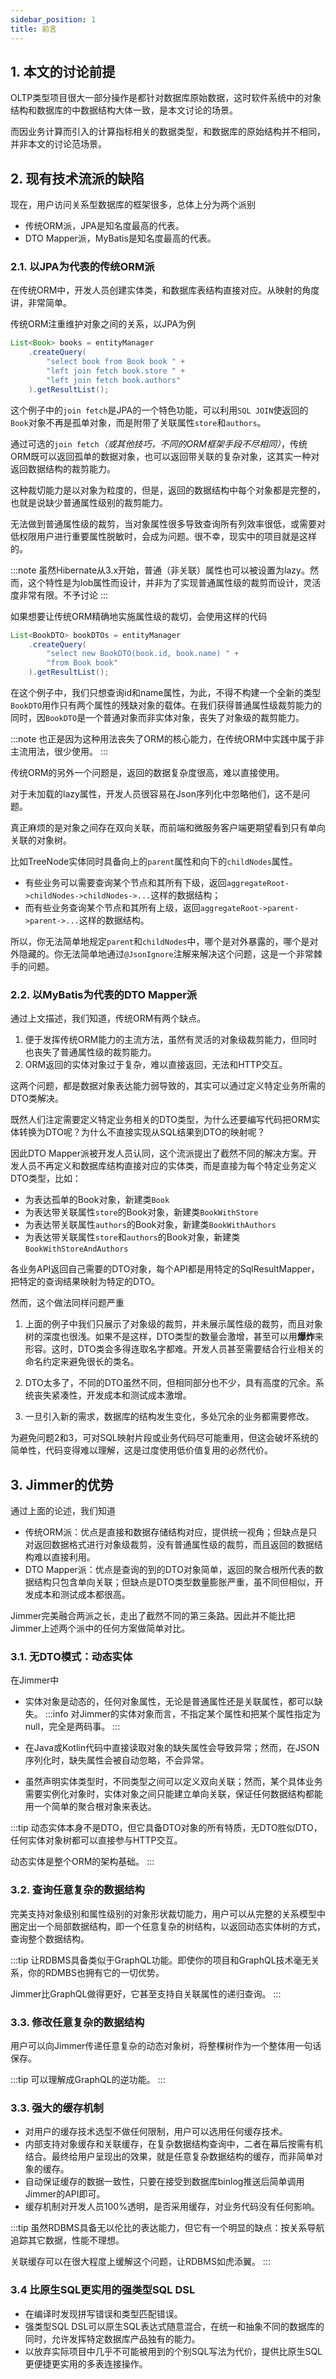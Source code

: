 ```yaml
---
sidebar_position: 1
title: 前言
---
```


## 1. 本文的讨论前提

OLTP类型项目很大一部分操作是都针对数据库原始数据，这时软件系统中的对象结构和数据库的中数据结构大体一致，是本文讨论的场景。

而因业务计算而引入的计算指标相关的数据类型，和数据库的原始结构并不相同，并非本文的讨论范场景。

## 2. 现有技术流派的缺陷

现在，用户访问关系型数据库的框架很多，总体上分为两个派别

- 传统ORM派，JPA是知名度最高的代表。
- DTO Mapper派，MyBatis是知名度最高的代表。

### 2.1. 以JPA为代表的传统ORM派

在传统ORM中，开发人员创建实体类，和数据库表结构直接对应。从映射的角度讲，非常简单。

传统ORM注重维护对象之间的关系，以JPA为例
```java
List<Book> books = entityManager
    .createQuery(
        "select book from Book book " +
        "left join fetch book.store " +
        "left join fetch book.authors"
    ).getResultList();
```
这个例子中的`join fetch`是JPA的一个特色功能，可以利用`SQL JOIN`使返回的`Book`对象不再是孤单对象，而是附带了关联属性`store`和`authors`。

通过可选的`join fetch`*（或其他技巧，不同的ORM框架手段不尽相同）*，传统ORM既可以返回孤单的数据对象，也可以返回带关联的复杂对象，这其实一种对返回数据结构的裁剪能力。

这种裁切能力是以对象为粒度的，但是，返回的数据结构中每个对象都是完整的，也就是说缺少普通属性级别的裁剪能力。

无法做到普通属性级的裁剪，当对象属性很多导致查询所有列效率很低，或需要对低权限用户进行重要属性脱敏时，会成为问题。很不幸，现实中的项目就是这样的。

:::note
虽然Hibernate从3.x开始，普通（非关联）属性也可以被设置为lazy。然而，这个特性是为lob属性而设计，并非为了实现普通属性级的裁剪而设计，灵活度非常有限。不予讨论
:::

如果想要让传统ORM精确地实施属性级的裁切，会使用这样的代码

```java
List<BookDTO> bookDTOs = entityManager
    .createQuery(
	    "select new BookDTO(book.id, book.name) " +
        "from Book book"
    ).getResultList();
```

在这个例子中，我们只想查询id和name属性，为此，不得不构建一个全新的类型`BookDTO`用作只有两个属性的残缺对象的载体。在我们获得普通属性级裁剪能力的同时，因`BookDTO`是一个普通对象而非实体对象，丧失了对象级的裁剪能力。

:::note
也正是因为这种用法丧失了ORM的核心能力，在传统ORM中实践中属于非主流用法，很少使用。
:::

传统ORM的另外一个问题是，返回的数据复杂度很高，难以直接使用。

对于未加载的lazy属性，开发人员很容易在Json序列化中忽略他们，这不是问题。

真正麻烦的是对象之间存在双向关联，而前端和微服务客户端更期望看到只有单向关联的对象树。

比如TreeNode实体同时具备向上的`parent`属性和向下的`childNodes`属性。

- 有些业务可以需要查询某个节点和其所有下级，返回`aggregateRoot->childNodes->childNodes->...`这样的数据结构；
- 而有些业务查询某个节点和其所有上级，返回`aggregateRoot->parent->parent->...`这样的数据结构。

所以，你无法简单地规定`parent`和`childNodes`中，哪个是对外暴露的，哪个是对外隐藏的。你无法简单地通过`@JsonIgnore`注解来解决这个问题，这是一个非常棘手的问题。

### 2.2. 以MyBatis为代表的DTO Mapper派

通过上文描述，我们知道，传统ORM有两个缺点。

1. 便于发挥传统ORM能力的主流方法，虽然有灵活的对象级裁剪能力，但同时也丧失了普通属性级的裁剪能力。
2. ORM返回的实体对象过于复杂，难以直接返回，无法和HTTP交互。

这两个问题，都是数据对象表达能力弱导致的，其实可以通过定义特定业务所需的DTO类解决。

既然人们注定需要定义特定业务相关的DTO类型，为什么还要编写代码把ORM实体转换为DTO呢？为什么不直接实现从SQL结果到DTO的映射呢？

因此DTO Mapper派被开发人员认同，这个流派提出了截然不同的解决方案。开发人员不再定义和数据库结构直接对应的实体类，而是直接为每个特定业务定义DTO类型，比如：

- 为表达孤单的Book对象，新建类`Book`
- 为表达带关联属性`store`的Book对象，新建类`BookWithStore`
- 为表达带关联属性`authors`的Book对象，新建类`BookWithAuthors`
- 为表达带关联属性`store`和`authors`的Book对象，新建类`BookWithStoreAndAuthors`

各业务API返回自己需要的DTO对象，每个API都是用特定的SqlResultMapper，把特定的查询结果映射为特定的DTO。

然而，这个做法同样问题严重

1. 上面的例子中我们只展示了对象级的裁剪，并未展示属性级的裁剪，而且对象树的深度也很浅。如果不是这样，DTO类型的数量会激增，甚至可以用**爆炸**来形容。这时，DTO类会多得连取名字都难。开发人员甚至需要结合行业相关的命名约定来避免很长的类名。

2. DTO太多了，不同的DTO虽然不同，但相同部分也不少，具有高度的冗余。系统丧失紧凑性，开发成本和测试成本激增。

3. 一旦引入新的需求，数据库的结构发生变化，多处冗余的业务都需要修改。

为避免问题2和3，可对SQL映射片段或业务代码尽可能重用，但这会破坏系统的简单性，代码变得难以理解，这是过度使用低价值复用的必然代价。

## 3. Jimmer的优势

通过上面的论述，我们知道

- 传统ORM派：优点是直接和数据存储结构对应，提供统一视角；但缺点是只对返回数据格式进行对象级裁剪，没有普通属性级的裁剪，而且返回的数据结构难以直接利用。
- DTO Mapper派：优点是查询的到的DTO对象简单，返回的聚合根所代表的数据结构只包含单向关联；但缺点是DTO类型数量膨胀严重，虽不同但相似，开发成本和测试成本都很高。

Jimmer完美融合两派之长，走出了截然不同的第三条路。因此并不能比把Jimmer上述两个派中的任何方案做简单对比。

### 3.1. 无DTO模式：动态实体

在Jimmer中

-   实体对象是动态的，任何对象属性，无论是普通属性还是关联属性，都可以缺失。
    :::info
    对Jimmer的实体对象而言，不指定某个属性和把某个属性指定为null，完全是两码事。
    :::

-   在Java或Kotlin代码中直接读取对象的缺失属性会导致异常；然而，在JSON序列化时，缺失属性会被自动忽略，不会异常。

-   虽然声明实体类型时，不同类型之间可以定义双向关联；然而，某个具体业务需要实例化对象时，实体对象之间只能建立单向关联，保证任何数据结构都能用一个简单的聚合根对象来表达。

:::tip
动态实体本身不是DTO，但它具备DTO对象的所有特质，无DTO胜似DTO，任何实体对象树都可以直接参与HTTP交互。

动态实体是整个ORM的架构基础。
:::

### 3.2. 查询任意复杂的数据结构

完美支持对象级别和属性级别的对象形状裁切能力，用户可以从完整的关系模型中圈定出一个局部数据结构，即一个任意复杂的树结构，以返回动态实体树的方式，查询整个数据结构。

:::tip
让RDBMS具备类似于GraphQL功能。即使你的项目和GraphQL技术毫无关系，你的RDMBS也拥有它的一切优势。

Jimmer比GraphQL做得更好，它甚至支持自关联属性的递归查询。
:::

### 3.3. 修改任意复杂的数据结构

用户可以向Jimmer传递任意复杂的动态对象树，将整棵树作为一个整体用一句话保存。

:::tip
可以理解成GraphQL的逆功能。
:::

### 3.3. 强大的缓存机制

- 对用户的缓存技术选型不做任何限制，用户可以选用任何缓存技术。
- 内部支持对象缓存和关联缓存，在复杂数据结构查询中，二者在幕后按需有机结合。最终给用户呈现出的效果，就是任意复杂数据结构的缓存，而非简单对象的缓存。
- 自动保证缓存的数据一致性，只要在接受到数据库binlog推送后简单调用Jimmer的API即可。
- 缓存机制对开发人员100%透明，是否采用缓存，对业务代码没有任何影响。

:::tip
虽然RDBMS具备无以伦比的表达能力，但它有一个明显的缺点：按关系导航追踪其它数据，性能不理想。

关联缓存可以在很大程度上缓解这个问题，让RDBMS如虎添翼。
:::

### 3.4 比原生SQL更实用的强类型SQL DSL
- 在编译时发现拼写错误和类型匹配错误。
- 强类型SQL DSL可以原生SQL表达式随意混合，在统一和抽象不同的数据库的同时，允许发挥特定数据库产品独有的能力。
- 以放弃实际项目中几乎不可能被用到的个别SQL写法为代价，提供比原生SQL更便捷更实用的多表连接操作。



